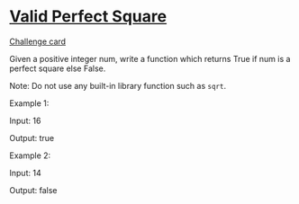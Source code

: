 # [Valid Perfect Square](https://leetcode.com/problems/valid-perfect-square/)
[Challenge card](https://leetcode.com/explore/challenge/card/may-leetcoding-challenge/535/week-2-may-8th-may-14th/3324/)

Given a positive integer num, write a function which returns True if num is a perfect square else False.

Note: Do not use any built-in library function such as `sqrt`.

Example 1: 

Input: 16 

Output: true 
 

Example 2:

Input: 14 

Output: false
